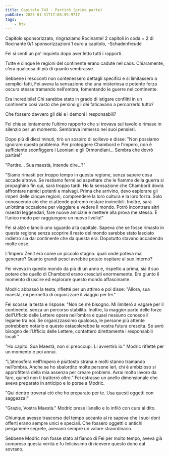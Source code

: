 ```yaml
---
title: Capitolo 743 - Partirò (prima parte)
pubDate: 2025-01-31T17:03:59.971Z
tags:
    - htk
---
```



Capitolo sponsorizzato, ringraziamo Rocinante!
2 capitoli in coda = 2 di Rocinante
0/1 sponsorizzazioni 1 euro a capitolo,
-Schadenfreude

Fei si sentì un po’ inquieto dopo aver letto tutti i rapporti.

Tutte e cinque le regioni del continente erano cadute nel caos. Chiaramente, c’era qualcosa di più di quanto sembrasse.

Sebbene i resoconti non contenessero dettagli specifici e si limitassero a semplici fatti, Fei aveva la sensazione che una misteriosa e potente forza oscura stesse tramando nell’ombra, fomentando le guerre nel continente.

Era incredibile! Chi sarebbe stato in grado di istigare conflitti in un continente così vasto che persino gli dèi faticavano a percorrerlo tutto?

Che fossero davvero gli dèi e i demoni i responsabili?

Fei chiuse lentamente l’ultimo rapporto che si trovava sul tavolo e rimase in silenzio per un momento. Sembrava immerso nei suoi pensieri.

Dopo più di dieci minuti, tirò un sospiro di sollievo e disse: "Non possiamo ignorare questo problema. Per proteggere Chambord e l’impero, non è sufficiente sconfiggere i Leoniani e gli Ormondiani… Sembra che dovrò partire!"

"Partire… Sua maestà, intende dire…?"

"Siamo rimasti per troppo tempo in questa regione, senza sapere cosa accade altrove. Se restiamo fermi ad aspettare che le fiamme della guerra si propaghino fin qui, sarà troppo tardi. Ho la sensazione che Chambord dovrà affrontare nemici potenti e malvagi. Prima che arrivino, devo esplorare gli imperi delle cinque regioni, comprendere la loro cultura e la loro forza. Solo conoscendo ciò che ci attende potremo restare invincibili. Inoltre, sarà un’ottima occasione per viaggiare e vedere il mondo. Potrò incontrare altri maestri leggendari, fare nuove amicizie e mettere alla prova me stesso. È l’unico modo per raggiungere un nuovo livello!"

Fei si alzò e lanciò uno sguardo alla capitale. Sapeva che se fosse rimasto in questa regione senza scoprire il resto del mondo sarebbe stato lasciato indietro sia dal continente che da questa era. Dopotutto stavano accadendo molte cose.

L’Impero Zenit era come un piccolo stagno: quali onde poteva mai generare? Quanto grandi pesci avrebbe potuto ospitare al suo interno?

Fei viveva in questo mondo da più di un anno e, rispetto a prima, sia il suo potere che quello di Chambord erano cresciuti enormemente. Era giunto il momento di uscire ed esplorare questo mondo affascinante.

Modric abbassò la testa, rifletté per un attimo e poi disse: "Allora, sua maestà, mi permetta di organizzare il viaggio per lei."

Fei scosse la testa e rispose: "Non ce n’è bisogno. Mi limiterò a vagare per il continente, senza un percorso stabilito. Inoltre, la maggior parte delle forze dell’Ufficio delle Lettere opera nell’ombra e quasi nessuno conosce il legame tra noi. Se organizzassimo qualcosa, le persone più attente potrebbero notarlo e questo ostacolerebbe la vostra futura crescita. Se avrò bisogno dell’Ufficio delle Lettere, contatterò direttamente i responsabili locali."

"Ho capito. Sua Maestà, non si preoccupi. Li avvertirò io." Modric rifletté per un momento e poi annuì.

"L’atmosfera nell’Impero è piuttosto strana e molti stanno tramando nell’ombra. Anche se ho sbalordito molte persone ieri, chi è ambizioso si approfitterà della mia assenza per creare problemi. Avrai molto lavoro da fare, quindi non ti tratterrò oltre.” Fei estrasse un anello dimensionale che aveva preparato in anticipo e lo porse a Modric.

"Qui dentro troverai ciò che ho preparato per te. Usa questi oggetti con saggezza!"

"Grazie, Vostra Maestà." Modric prese l’anello e lo infilò con cura al dito.

Chiunque avesse trascorso del tempo accanto al re sapeva che i suoi doni offerti erano sempre unici e speciali. Che fossero oggetti o antichi pergamene segrete, avevano sempre un valore straordinario.

Sebbene Modric non fosse stato al fianco di Fei per molto tempo, aveva già compreso questa verità e fu felicissimo di ricevere questo dono dal sovrano.
